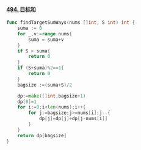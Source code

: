 #### [494. 目标和](https://leetcode-cn.com/problems/target-sum/)

~~~go
func findTargetSumWays(nums []int, S int) int {
	suma := 0
	for _,v:=range nums{
		suma = suma+v
	}
	if S > suma{
		return 0
	}
	if (S+suma)%2==1{
		return 0
	}
	bagsize :=(suma+S)/2

	dp:=make([]int,bagsize+1)
	dp[0]=1
	for i:=0;i<len(nums);i++{
		for j:=bagsize;j>=nums[i];j--{
			dp[j]=dp[j]+dp[j-nums[i]]
		}
	}
	return dp[bagsize]
}
~~~

